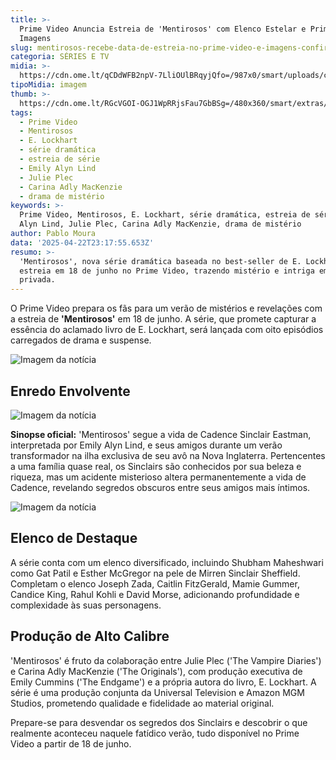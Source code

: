 ```yaml
---
title: >-
  Prime Video Anuncia Estreia de 'Mentirosos' com Elenco Estelar e Primeiras
  Imagens
slug: mentirosos-recebe-data-de-estreia-no-prime-video-e-imagens-confira
categoria: SÉRIES E TV
midia: >-
  https://cdn.ome.lt/qCDdWFB2npV-7LliOUlBRqyjQfo=/987x0/smart/uploads/conteudo/fotos/Design_sem_nome_-_2025-04-22T193959.790.png
tipoMidia: imagem
thumb: >-
  https://cdn.ome.lt/RGcVGOI-OGJ1WpRRjsFau7GbBSg=/480x360/smart/extras/conteudos/Design_sem_nome_-_2025-04-22T193959.790.png
tags:
  - Prime Video
  - Mentirosos
  - E. Lockhart
  - série dramática
  - estreia de série
  - Emily Alyn Lind
  - Julie Plec
  - Carina Adly MacKenzie
  - drama de mistério
keywords: >-
  Prime Video, Mentirosos, E. Lockhart, série dramática, estreia de série, Emily
  Alyn Lind, Julie Plec, Carina Adly MacKenzie, drama de mistério
author: Pablo Moura
data: '2025-04-22T23:17:55.653Z'
resumo: >-
  'Mentirosos', nova série dramática baseada no best-seller de E. Lockhart,
  estreia em 18 de junho no Prime Video, trazendo mistério e intriga em uma ilha
  privada.
---
```


O Prime Video prepara os fãs para um verão de mistérios e revelações com a estreia de **'Mentirosos'** em 18 de junho. A série, que promete capturar a essência do aclamado livro de E. Lockhart, será lançada com oito episódios carregados de drama e suspense.

![Imagem da notícia](https://cdn.ome.lt/kz7jNPs180dXwhLaev2WzgLH0pc=/fit-in/837x500/smart/uploads/conteudo/fotos/Screenshot_2025-04-22_192158.png)

## Enredo Envolvente

![Imagem da notícia](https://cdn.ome.lt/pLC_kPlT6iN4vS7RnUt6HaCBazY=/fit-in/837x500/smart/uploads/conteudo/fotos/Screenshot_2025-04-22_192150.png)

**Sinopse oficial:** 'Mentirosos' segue a vida de Cadence Sinclair Eastman, interpretada por Emily Alyn Lind, e seus amigos durante um verão transformador na ilha exclusiva de seu avô na Nova Inglaterra. Pertencentes a uma família quase real, os Sinclairs são conhecidos por sua beleza e riqueza, mas um acidente misterioso altera permanentemente a vida de Cadence, revelando segredos obscuros entre seus amigos mais íntimos.

![Imagem da notícia](https://cdn.ome.lt/UPNwM7CjI2A11AoYR9-laBEJNqo=/fit-in/837x500/smart/uploads/conteudo/fotos/Screenshot_2025-04-22_192143.png)

## Elenco de Destaque

A série conta com um elenco diversificado, incluindo Shubham Maheshwari como Gat Patil e Esther McGregor na pele de Mirren Sinclair Sheffield. Completam o elenco Joseph Zada, Caitlin FitzGerald, Mamie Gummer, Candice King, Rahul Kohli e David Morse, adicionando profundidade e complexidade às suas personagens.

## Produção de Alto Calibre

'Mentirosos' é fruto da colaboração entre Julie Plec ('The Vampire Diaries') e Carina Adly MacKenzie ('The Originals'), com produção executiva de Emily Cummins ('The Endgame') e a própria autora do livro, E. Lockhart. A série é uma produção conjunta da Universal Television e Amazon MGM Studios, prometendo qualidade e fidelidade ao material original.

Prepare-se para desvendar os segredos dos Sinclairs e descobrir o que realmente aconteceu naquele fatídico verão, tudo disponível no Prime Video a partir de 18 de junho.

